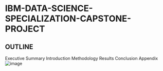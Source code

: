 # IBM-DATA-SCIENCE-SPECIALIZATION-CAPSTONE-PROJECT


## OUTLINE
Executive Summary
 Introduction
 Methodology
 Results
 Conclusion
 Appendix
![image](https://user-images.githubusercontent.com/100505033/185137217-2d0427e3-1509-46e8-b5fd-02a4498d17c3.png)

